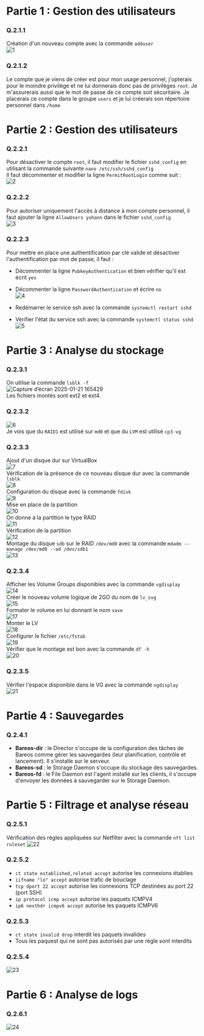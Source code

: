 # Partie 1 : Gestion des utilisateurs

### Q.2.1.1
Création d'un nouveau compte avec la commande `adduser`  
![1](https://github.com/user-attachments/assets/e6f68fdc-4ad9-44ad-b4a9-059d61d546c8)  


### Q.2.1.2
Le compte que je viens de créer est pour mon usage personnel, j'opterais pour le moindre privilège et ne lui donnerais donc pas de privilèges `root`.
Je m'assurerais aussi que le mot de passe de ce compte soit sécuritaire.
Je placerais ce compte dans le groupe `users` et je lui créerais son répertoire personnel dans `/home`


# Partie 2 : Gestion des utilisateurs

### Q.2.2.1
Pour désactiver le compte `root`, il faut modifier le fichier `sshd_config` en utilisant la commande suivante `nano /etc/ssh/sshd_config`  
Il faut décommenter et modifier la ligne `PermitRootLogin` comme suit :  
![2](https://github.com/user-attachments/assets/bf4d0d3e-3338-4301-ba13-17821ad2f047)  


### Q.2.2.2
Pour autoriser uniquement l'accès à distance à mon compte personnel, il faut ajouter la ligne `AllowUsers yohann` dans le fichier `sshd_config`  
![3](https://github.com/user-attachments/assets/7752890d-334e-474b-8d02-803fa011636c)  


### Q.2.2.3
Pour mettre en place une authentification par clé valide et désactiver l'authentification par mot de passe, il faut :
  - Décommenter la ligne `PubkeyAuthentication` et bien vérifier qu'il est écrit `yes`
  - Décommenter la ligne `PasswordAuthentication` et écrire `no`  
![4](https://github.com/user-attachments/assets/0f2d1ec4-4a0d-45a9-83f2-3ef227f64d53)  

  - Redémarrer le service ssh avec la commande `systemctl restart sshd`
  - Vérifier l'état du service ssh avec la commande `systemctl status sshd`
![5](https://github.com/user-attachments/assets/4d83cd88-0b0b-4ade-8498-01af31ff4666)  



# Partie 3 : Analyse du stockage

### Q.2.3.1
On utilise la commande `lsblk -f`  
![Capture d’écran 2025-01-21 165429](https://github.com/user-attachments/assets/53db371c-ce1a-43fe-a005-ab0835117782)  
Les fichiers montés sont ext2 et ext4.  


### Q.2.3.2
![6](https://github.com/user-attachments/assets/4bfbd014-c754-4089-9e56-534a6d0ed8fa)  
Je vois que du `RAID1` est utilisé sur `md0` et que du `LVM` est utilisé `cp3-vg`


### Q.2.3.3
Ajout d'un disque dur sur VirtualBox  
![7](https://github.com/user-attachments/assets/8e31067a-135b-4044-9106-6f0f1134907f)  
Vérification de la présence de ce nouveau disque dur avec la commande `lsblk`  
![8](https://github.com/user-attachments/assets/74cc6ca3-ccd3-45fe-9755-693d79af20f0)  
Configuration du disque avec la commande `fdisk`  
![9](https://github.com/user-attachments/assets/067a3098-4744-46eb-80ce-7f96e34cfbfc)  
Mise en place de la partition  
![10](https://github.com/user-attachments/assets/e1b7f4d1-ee9a-489f-94d7-e9d68acc6f34)  
On donne à la partition le type RAID  
![11](https://github.com/user-attachments/assets/d35a4b2a-d889-472c-a290-4589ef475c89)  
Vérification de la partition  
![12](https://github.com/user-attachments/assets/8eb7db07-6d46-4527-ba5b-9e2c52201936)  
Montage du disque `sdb` sur le RAID `/dev/md0` avec la commande `mdadm --manage /dev/md0 --ad /dev/sdb1`  
![13](https://github.com/user-attachments/assets/5fed9360-f287-4cc2-b76d-c052c1917075)  


### Q.2.3.4
Afficher les Volume Groups disponibles avec la commande `vgdisplay`  
![14](https://github.com/user-attachments/assets/890f7a50-6f5d-428c-a9fc-30ea09f54c61)  
Créer le nouveau volume logique de 2GO du nom de `lv_svg`  
![15](https://github.com/user-attachments/assets/c3ea91a5-9168-4f75-9d4a-b53165037109)  
Formater le volume en lui donnant le nom `save`  
![17](https://github.com/user-attachments/assets/13b71f78-7edc-4c05-9ad1-ae97d9cfb7fb)  
Monter le LV  
![18](https://github.com/user-attachments/assets/3a666bc7-cdb3-48b4-b140-8a1b17fcb3f9)  
Configurer le fichier `/etc/fstab`  
![19](https://github.com/user-attachments/assets/dcbda843-2943-4189-95f1-d308c4ea993a)  
Vérifier que le montage est bon avec la commande `df -h`  
![20](https://github.com/user-attachments/assets/75a9eaa8-b492-4cb4-829e-85d77b9c5743)  


### Q.2.3.5
Vérifier l'espace disponible dans le VG avec la commande `vgdisplay`  
![21](https://github.com/user-attachments/assets/c9c514e8-c0b3-450e-8c57-e25149696ca3)  



# Partie 4 : Sauvegardes

### Q.2.4.1
- **Bareos-dir** : le Director s'occupe de la configuration des tâches de Bareos comme gérer les sauvegardes (leur planification, contrôle et lancement). Il s'installe sur le serveur.
- **Bareos-sd** : le Storage Daemon s'occupe du stockage des sauvegardes.
- **Bareos-fd** : le File Daemon est l'agent installé sur les clients, il s'occupe d'envoyer les données à sauvegarder sur le Storage Daemon.



# Partie 5 : Filtrage et analyse réseau

### Q.2.5.1
Vérification des règles appliquées sur Netfilter avec la commande `nft list ruleset`
![22](https://github.com/user-attachments/assets/c5d049a0-e688-42b6-b537-cddf8ce2ea3c)


### Q.2.5.2
- `ct state established,related accept` autorise les connexions établies
- `iifname "lo" accept` autorise trafic de bouclage
- `tcp dport 22 accept` autorise les connexions TCP destinées au port 22 (port SSH)
- `ip protocol icmp accept` autorise les paquets ICMPV4
- `ip6 nexthdr icmpv6 accept` autorise les paquets ICMPV6


### Q.2.5.3
- `ct state invalid drop` interdit les paquets invalides
- Tous les paquest qui ne sont pas autorisés par une règle sont interdits


### Q.2.5.4
![23](https://github.com/user-attachments/assets/842148fc-798c-46cb-a4a2-70a9e7dbd473)



# Partie 6 : Analyse de logs

### Q.2.6.1
![24](https://github.com/user-attachments/assets/b4bcdfcd-aeae-4647-ab4e-19d61b8f54a0)
